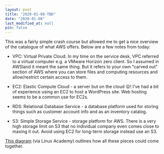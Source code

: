 ```yaml
---
layout: post
title: "2020-01-08-TBD"
date: "2020-01-08"
last_modified_at: null
pin: false
---
```

This was a fairly simple crash course but allowed me to get a nice overview of the catalogue of what AWS offers. Below are a few notes from today:

- VPC: Virtual Private Cloud. In my time on the service desk, VPC referred to a virtual computer e.g. a VMware Horizon zero client. So I assumed in AWSland it meant the same thing. But it refers to your own "carved out" section of AWS where you can store files and computing resources and allow/restrict certain access to them.

- EC2: Elastic Compute Cloud - a server but on the cloud 😲! I've had a bit of experience using an EC2 to host a WordPress site. Web hosting seems to be a common use for EC2s.

- RDS: Relational Database Service - a database platform used for storing things such as customer account info and as an inventory catalog.

- S3: Simple Storage Service - storage platform for AWS. There is a very high storage limit on S3 that no individual company even comes close to maxing it out. Avoid using EC2 for long-term storage instead use an S3.

[This diagram](aws-architecture.png) (via Linux Academy) outlines how all these pieces could come together.